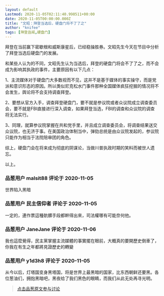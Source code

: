```yaml
---
layout: default
Lastmod: 2020-11-05T02:11:40.998511+00:00
date: 2020-11-05T00:00:00.000Z
title: "文昭：拜登当选后，硬盘门将不了了之"
author: "knifee"
tags: [拜登丑闻,硬盘门]
---
```


拜登在当前赢下密歇根和威斯康星后，已经稳操胜券。文昭先生今天在节目中分析了拜登当选后硬盘门的发展。  
  
和某些人认为的不同，文昭先生认为当选后，拜登的硬盘门将会不了了之，而不会成为影响其执政的事件，主要原因有以下几点：  
  
1、主流媒体对于硬盘门大多数视而不见，这并不是基于媒体的事实操守，而是党派和意识形态的原因。所以类似尼克松水门事件那种全国媒体疯狂挖掘的情况将不会发生，舆论将不会支持调查拜登。  
  
2、要想从官方入手，调查拜登硬盘门，要不就是参议院或者众议院成立调查委员会，要不就是FBI直接进行深入调查，如果拜登当选，FBI的调查和众议院的调查将无法实行。  
  
3、同理，就算参议院掌握在共和党手里，并且成立调查委员会，将调查结果送交众议院，也无济于事。在美国政治体制当中，弹劾总统是由众议院发起的，参议院只能作为相当于法院陪审团的角色。  
  
综上，硬盘门会在将来成为彻底的阴谋论，当做川普执政时期的笑料而被世人遗忘。  
  
以上。

            
### 品葱用户 **malsit88** 评论于 2020-11-05
        
世界陷入黑暗
        


            
### 品葱用户 **民主信仰者** 评论于 2020-11-05
        
一定的，連作票這種骯髒手段都幹得出來，司法權哪有可能奈何他。
        


            
### 品葱用户 **JaneJane** 评论于 2020-11-06
        
我也這麼覺得，民主黨掌握主流媒體的事實擺在眼前，大概真的要開歷史倒車了，你我在有生之年都將見證歷史的轉變
        


            
### 品葱用户 **y1d3h8** 评论于 2020-11-05
        
从今以后，灯塔国变身黑塔国，将是世界上最黑暗的国家，比东西朝鲜还要黑。各位葱油们，拥抱黑暗吧，黑夜给了我们黑色的眼睛，而我们从此无处再寻光明。
        






> [点击品葱原文参与讨论](https://pincong.rocks/article/25884)

